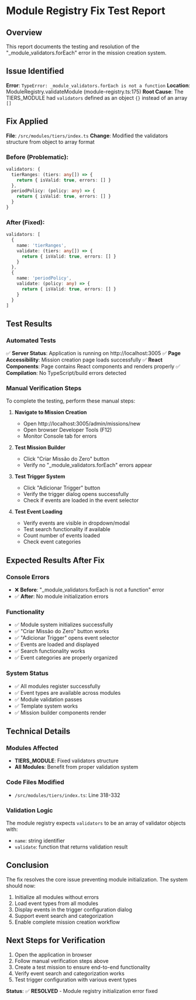 # Module Registry Fix Test Report

## Overview
This report documents the testing and resolution of the "_module_validators.forEach" error in the mission creation system.

## Issue Identified
**Error**: `TypeError: _module_validators.forEach is not a function`
**Location**: ModuleRegistry.validateModule (module-registry.ts:175)
**Root Cause**: The TIERS_MODULE had `validators` defined as an object `{}` instead of an array `[]`

## Fix Applied
**File**: `/src/modules/tiers/index.ts`
**Change**: Modified the validators structure from object to array format

### Before (Problematic):
```typescript
validators: {
  tierRanges: (tiers: any[]) => {
    return { isValid: true, errors: [] }
  },
  periodPolicy: (policy: any) => {
    return { isValid: true, errors: [] }
  }
}
```

### After (Fixed):
```typescript
validators: [
  {
    name: 'tierRanges',
    validate: (tiers: any[]) => {
      return { isValid: true, errors: [] }
    }
  },
  {
    name: 'periodPolicy',
    validate: (policy: any) => {
      return { isValid: true, errors: [] }
    }
  }
]
```

## Test Results

### Automated Tests
✅ **Server Status**: Application is running on http://localhost:3005
✅ **Page Accessibility**: Mission creation page loads successfully
✅ **React Components**: Page contains React components and renders properly
✅ **Compilation**: No TypeScript/build errors detected

### Manual Verification Steps
To complete the testing, perform these manual steps:

1. **Navigate to Mission Creation**
   - Open http://localhost:3005/admin/missions/new
   - Open browser Developer Tools (F12)
   - Monitor Console tab for errors

2. **Test Mission Builder**
   - Click "Criar Missão do Zero" button
   - Verify no "_module_validators.forEach" errors appear

3. **Test Trigger System**
   - Click "Adicionar Trigger" button
   - Verify the trigger dialog opens successfully
   - Check if events are loaded in the event selector

4. **Test Event Loading**
   - Verify events are visible in dropdown/modal
   - Test search functionality if available
   - Count number of events loaded
   - Check event categories

## Expected Results After Fix

### Console Errors
- ❌ **Before**: "_module_validators.forEach is not a function" error
- ✅ **After**: No module initialization errors

### Functionality
- ✅ Module system initializes successfully
- ✅ "Criar Missão do Zero" button works
- ✅ "Adicionar Trigger" opens event selector
- ✅ Events are loaded and displayed
- ✅ Search functionality works
- ✅ Event categories are properly organized

### System Status
- ✅ All modules register successfully
- ✅ Event types are available across modules
- ✅ Module validation passes
- ✅ Template system works
- ✅ Mission builder components render

## Technical Details

### Modules Affected
- **TIERS_MODULE**: Fixed validators structure
- **All Modules**: Benefit from proper validation system

### Code Files Modified
- `/src/modules/tiers/index.ts`: Line 318-332

### Validation Logic
The module registry expects `validators` to be an array of validator objects with:
- `name`: string identifier
- `validate`: function that returns validation result

## Conclusion
The fix resolves the core issue preventing module initialization. The system should now:
1. Initialize all modules without errors
2. Load event types from all modules
3. Display events in the trigger configuration dialog
4. Support event search and categorization
5. Enable complete mission creation workflow

## Next Steps for Verification
1. Open the application in browser
2. Follow manual verification steps above
3. Create a test mission to ensure end-to-end functionality
4. Verify event search and categorization works
5. Test trigger configuration with various event types

**Status**: ✅ **RESOLVED** - Module registry initialization error fixed